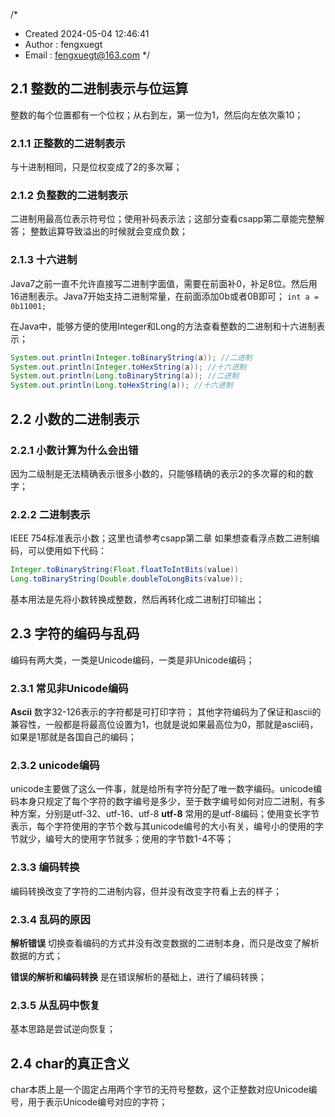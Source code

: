 /*
 * Created 2024-05-04 12:46:41
 * Author : fengxuegt
 * Email : fengxuegt@163.com
 */

## 2.1 整数的二进制表示与位运算
整数的每个位置都有一个位权；从右到左，第一位为1，然后向左依次乘10；

### 2.1.1 正整数的二进制表示
与十进制相同，只是位权变成了2的多次幂；

### 2.1.2 负整数的二进制表示
二进制用最高位表示符号位；使用补码表示法；这部分查看csapp第二章能完整解答；
整数运算导致溢出的时候就会变成负数；

### 2.1.3 十六进制
Java7之前一直不允许直接写二进制字面值，需要在前面补0，补足8位。然后用16进制表示。Java7开始支持二进制常量，在前面添加0b或者0B即可；
`int a = 0b11001;`

在Java中，能够方便的使用Integer和Long的方法查看整数的二进制和十六进制表示；
```java
System.out.println(Integer.toBinaryString(a)); //二进制
System.out.println(Integer.toHexString(a)); //十六进制
System.out.println(Long.toBinaryString(a)); //二进制
System.out.println(Long.toHexString(a)); //十六进制
```
## 2.2 小数的二进制表示
### 2.2.1 小数计算为什么会出错
因为二级制是无法精确表示很多小数的，只能够精确的表示2的多次幂的和的数字；

### 2.2.2 二进制表示
IEEE 754标准表示小数；这里也请参考csapp第二章
如果想查看浮点数二进制编码，可以使用如下代码：
```java
Integer.toBinaryString(Float.floatToIntBits(value))
Long.toBinaryString(Double.doubleToLongBits(value));
```
基本用法是先将小数转换成整数，然后再转化成二进制打印输出；

## 2.3 字符的编码与乱码
编码有两大类，一类是Unicode编码，一类是非Unicode编码；
### 2.3.1 常见非Unicode编码
**Ascii**
数字32-126表示的字符都是可打印字符；
其他字符编码为了保证和ascii的兼容性，一般都是将最高位设置为1，也就是说如果最高位为0，那就是ascii码，如果是1那就是各国自己的编码；

### 2.3.2 unicode编码
unicode主要做了这么一件事，就是给所有字符分配了唯一数字编码。unicode编码本身只规定了每个字符的数字编号是多少，至于数字编号如何对应二进制，有多种方案，分别是utf-32、utf-16、utf-8
**utf-8**
常用的是utf-8编码；使用变长字节表示，每个字符使用的字节个数与其unicode编号的大小有关，编号小的使用的字节就少，编号大的使用字节就多；使用的字节数1-4不等；

### 2.3.3 编码转换
编码转换改变了字符的二进制内容，但并没有改变字符看上去的样子；

### 2.3.4 乱码的原因
**解析错误**
切换查看编码的方式并没有改变数据的二进制本身，而只是改变了解析数据的方式；

**错误的解析和编码转换**
是在错误解析的基础上，进行了编码转换；

### 2.3.5 从乱码中恢复
基本思路是尝试逆向恢复；

## 2.4 char的真正含义
char本质上是一个固定占用两个字节的无符号整数，这个正整数对应Unicode编号，用于表示Unicode编号对应的字符；


